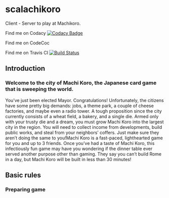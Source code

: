 # scalachikoro
Client - Server to play at Machikoro.

Find me on Codacy [![Codacy Badge](https://app.codacy.com/project/badge/Grade/7a9c3d3eaedb4c7caeeba08bd548bd8e)](https://www.codacy.com/manual/Daniele-Tentoni/scalachikoro?utm_source=github.com&amp;utm_medium=referral&amp;utm_content=Daniele-Tentoni/scalachikoro&amp;utm_campaign=Badge_Grade)

Find me on CodeCoc

Find me on Travis CI [![Build Status](https://travis-ci.com/Daniele-Tentoni/scalachikoro.svg?branch=master)](https://travis-ci.com/Daniele-Tentoni/scalachikoro)

## Introduction
### Welcome to the city of Machi Koro, the Japanese card game that is sweeping the world.
You’ve just been elected Mayor. Congratulations! Unfortunately, the citizens have some pretty big demands: jobs, a theme park, a couple of cheese factories, and maybe even a radio tower. A tough proposition since the city currently consists of a wheat field, a bakery, and a single die. Armed only with your trusty die and a dream, you must grow Machi Koro into the largest city in the region. You will need to collect income from developments, build public works, and steal from your neighbors’ coffers. Just make sure they aren’t doing the same to you!Machi Koro is a fast-paced, lighthearted game for you and up to 3 friends. Once you’ve had a taste of Machi Koro, this infectiously fun game may have you wondering if the dinner table ever served another purpose other than gaming. They say you can’t build Rome in a day, but Machi Koro will be built in less than 30 minutes!

## Basic rules
### Preparing game